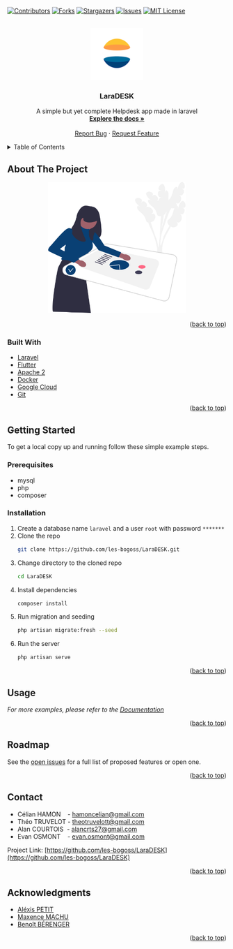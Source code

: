 <div id="top"></div>

[![Contributors][contributors-shield]][contributors-url]
[![Forks][forks-shield]][forks-url]
[![Stargazers][stars-shield]][stars-url]
[![Issues][issues-shield]][issues-url]
[![MIT License][license-shield]][license-url]



<!-- PROJECT LOGO -->
<br />
<div align="center">
  <a href="https://github.com/les-bogoss/LaraDESK">
    <img src="logo.png" alt="Logo" height="120">
  </a>

<h3 align="center">LaraDESK</h3>

  <p align="center">
    A simple but yet complete Helpdesk app made in laravel
    <br />
    <a href="https://github.com/les-bogoss/LaraDESK"><strong>Explore the docs »</strong></a>
    <br />
    <br />
    <a href="https://github.com/les-bogoss/LaraDESK/issues">Report Bug</a>
    ·
    <a href="https://github.com/les-bogoss/LaraDESK/issues">Request Feature</a>
  </p>
</div>



<!-- TABLE OF CONTENTS -->
<details>
  <summary>Table of Contents</summary>
  <ol>
    <li>
      <a href="#about-the-project">About The Project</a>
      <ul>
        <li><a href="#built-with">Built With</a></li>
      </ul>
    </li>
    <li>
      <a href="#getting-started">Getting Started</a>
      <ul>
        <li><a href="#prerequisites">Prerequisites</a></li>
        <li><a href="#installation">Installation</a></li>
      </ul>
    </li>
    <li><a href="#usage">Usage</a></li>
    <li><a href="#roadmap">Roadmap</a></li>
    <li><a href="#contributing">Contributing</a></li>
    <li><a href="#license">License</a></li>
    <li><a href="#contact">Contact</a></li>
    <li><a href="#acknowledgments">Acknowledgments</a></li>
  </ol>
</details>



<!-- ABOUT THE PROJECT -->
## About The Project

<p align="center">
<img src='dessin.svg' height='300'>
</p>
<p align="right">(<a href="#top">back to top</a>)</p>



### Built With

* [Laravel](https://laravel.com)
* [Flutter](https://flutter.io)
* [Apache 2](https://www.apache.org/)
* [Docker](https://www.docker.com/)
* [Google Cloud](https://console.cloud.google.com/)
* [Git](https://git-scm.com/)


<p align="right">(<a href="#top">back to top</a>)</p>



<!-- GETTING STARTED -->
## Getting Started

To get a local copy up and running follow these simple example steps.

### Prerequisites

* mysql
* php
* composer


### Installation

1. Create a database name `laravel` and a user `root` with password `*******`
2. Clone the repo
   ```sh
   git clone https://github.com/les-bogoss/LaraDESK.git
   ```
3. Change directory to the cloned repo
   ```sh
   cd LaraDESK
   ```
4. Install dependencies
   ```sh
   composer install
   ```
5. Run migration and seeding
    ```sh
    php artisan migrate:fresh --seed
    ```
5. Run the server
    ```sh
    php artisan serve
    ```

<p align="right">(<a href="#top">back to top</a>)</p>



<!-- USAGE EXAMPLES -->
## Usage

_For more examples, please refer to the [Documentation](https://github.com/les-bogoss/LaraDESK)_

<p align="right">(<a href="#top">back to top</a>)</p>



<!-- ROADMAP -->
## Roadmap
<!-- - [ ] Feature 3
    - [ ] Nested Feature -->

See the [open issues](https://github.com/les-bogoss/LaraDESK/issues) for a full list of proposed features or open one.

<p align="right">(<a href="#top">back to top</a>)</p>



<!-- CONTACT -->
## Contact

* Célian HAMON    - hamoncelian@gmail.com
* Théo TRUVELOT - theotruvelott@gmail.com 
* Alan COURTOIS  - alancrts27@gmail.com
* Evan OSMONT     - evan.osmont@gmail.com

Project Link: [https://github.com/les-bogoss/LaraDESK](https://github.com/les-bogoss/LaraDESK)

<p align="right">(<a href="#top">back to top</a>)</p>



<!-- ACKNOWLEDGMENTS -->
## Acknowledgments

* [Aléxis PETIT](https://www.linkedin.com/in/alexispe/)
* [Maxence MACHU](https://www.linkedin.com/in/maxence-machu/)
* [Benoît BÉRENGER](https://www.linkedin.com/in/benoitberenger/)

<p align="right">(<a href="#top">back to top</a>)</p>



<!-- MARKDOWN LINKS & IMAGES -->
[contributors-shield]: https://img.shields.io/github/contributors/les-bogoss/LaraDESK.svg?style=for-the-badge
[contributors-url]: https://github.com/les-bogoss/LaraDESK/graphs/contributors
[forks-shield]: https://img.shields.io/github/forks/les-bogoss/LaraDESK.svg?style=for-the-badge
[forks-url]: https://github.com/les-bogoss/LaraDESK/network/members
[stars-shield]: https://img.shields.io/github/stars/les-bogoss/LaraDESK.svg?style=for-the-badge
[stars-url]: https://github.com/les-bogoss/LaraDESK/stargazers
[issues-shield]: https://img.shields.io/github/issues/les-bogoss/LaraDESK.svg?style=for-the-badge
[issues-url]: https://github.com/les-bogoss/LaraDESK/issues
[license-shield]: https://img.shields.io/github/license/les-bogoss/LaraDESK.svg?style=for-the-badge
[license-url]: https://github.com/les-bogoss/LaraDESK/blob/master/LICENSE.txt
[product-screenshot]: dessin.svg
